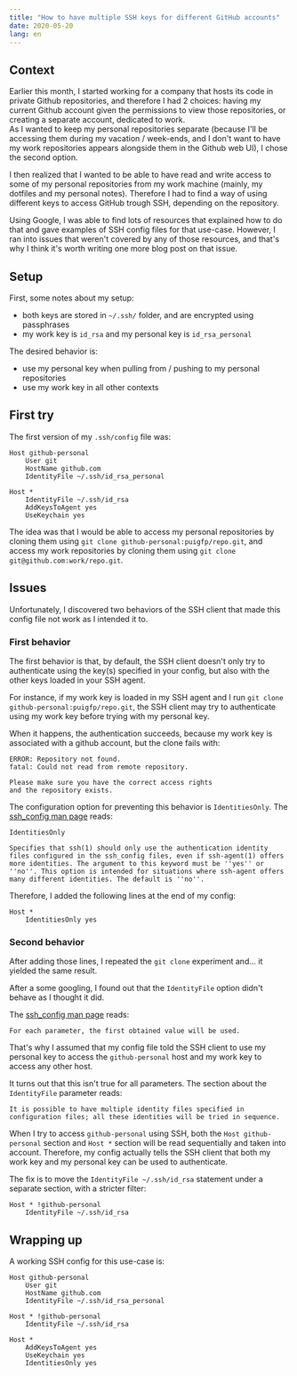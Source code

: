 ```yaml
---
title: "How to have multiple SSH keys for different GitHub accounts"
date: 2020-05-20
lang: en
---
```


## Context

Earlier this month, I started working for a company that hosts its code in private Github repositories, and therefore I had 2 choices: having my current Github account given the permissions to view those repositories, or creating a separate account, dedicated to work.  
As I wanted to keep my personal repositories separate (because I'll be accessing them during my vacation / week-ends, and I don't want to have my work repositories appears alongside them in the Github web UI), I chose the second option.

I then realized that I wanted to be able to have read and write access to some of my personal repositories from my work machine (mainly, my dotfiles and my personal notes). Therefore I had to find a way of using different keys to access GitHub trough SSH, depending on the repository.

Using Google, I was able to find lots of resources that explained how to do that and gave examples of SSH config files for that use-case. However, I ran into issues that weren't covered by any of those resources, and that's why I think it's worth writing one more blog post on that issue.

## Setup

First, some notes about my setup:

- both keys are stored in `~/.ssh/` folder, and are encrypted using passphrases
- my work key is `id_rsa` and my personal key is `id_rsa_personal`

The desired behavior is:

- use my personal key when pulling from / pushing to my personal repositories
- use my work key in all other contexts

## First try

The first version of my `.ssh/config` file was:

```
Host github-personal
    User git
    HostName github.com
    IdentityFile ~/.ssh/id_rsa_personal

Host *
    IdentityFile ~/.ssh/id_rsa
    AddKeysToAgent yes
    UseKeychain yes
```

The idea was that I would be able to access my personal repositories by cloning them using `git clone github-personal:puigfp/repo.git`, and access my work repositories by cloning them using `git clone git@github.com:work/repo.git`.

## Issues

Unfortunately, I discovered two behaviors of the SSH client that made this config file not work as I intended it to.

### First behavior

The first behavior is that, by default, the SSH client doesn't only try to authenticate using the key(s) specified in your config, but also with the other keys loaded in your SSH agent.

For instance, if my work key is loaded in my SSH agent and I run `git clone github-personal:puigfp/repo.git`, the SSH client may try to authenticate using my work key before trying with my personal key.

When it happens, the authentication succeeds, because my work key is associated with a github account, but the clone fails with:

```
ERROR: Repository not found.
fatal: Could not read from remote repository.

Please make sure you have the correct access rights
and the repository exists.
```

The configuration option for preventing this behavior is `IdentitiesOnly`. The [ssh_config man page](https://linux.die.net/man/5/ssh_config) reads:

```
IdentitiesOnly

Specifies that ssh(1) should only use the authentication identity files configured in the ssh_config files, even if ssh-agent(1) offers more identities. The argument to this keyword must be ''yes'' or ''no''. This option is intended for situations where ssh-agent offers many different identities. The default is ''no''.
```

Therefore, I added the following lines at the end of my config:

```
Host *
    IdentitiesOnly yes
```

### Second behavior

After adding those lines, I repeated the `git clone` experiment and... it yielded the same result.

After a some googling, I found out that the `IdentityFile` option didn't behave as I thought it did.

The [ssh_config man page](https://linux.die.net/man/5/ssh_config) reads:

```
For each parameter, the first obtained value will be used.
```

That's why I assumed that my config file told the SSH client to use my personal key to access the `github-personal` host and my work key to access any other host.

It turns out that this isn't true for all parameters. The section about the `IdentityFile` parameter reads:

```
It is possible to have multiple identity files specified in configuration files; all these identities will be tried in sequence.
```

When I try to access `github-personal` using SSH, both the `Host github-personal` section and `Host *` section will be read sequentially and taken into account. Therefore, my config actually tells the SSH client that both my work key and my personal key can be used to authenticate.

The fix is to move the `IdentityFile ~/.ssh/id_rsa` statement under a separate section, with a stricter filter:

```
Host * !github-personal
    IdentityFile ~/.ssh/id_rsa
```

## Wrapping up

A working SSH config for this use-case is:

```
Host github-personal
    User git
    HostName github.com
    IdentityFile ~/.ssh/id_rsa_personal

Host * !github-personal
    IdentityFile ~/.ssh/id_rsa

Host *
    AddKeysToAgent yes
    UseKeychain yes
    IdentitiesOnly yes
```
